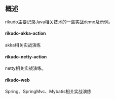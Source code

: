 ## 概述
rikudo主要记录Java相关技术的一些实战demo及示例。

#### rikudo-akka-action
akka相关实战演练

#### rikudo-netty-action
netty相关实战演练。

#### rikudo-web
Spring、SpringMvc、Mybatis相关实战演练